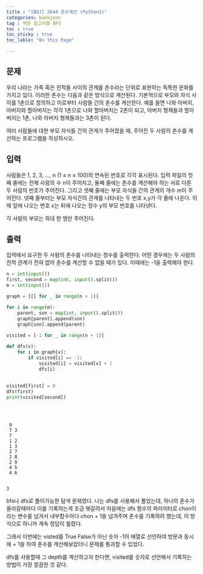 ```yaml
---
title : "[BOJ] 2644 촌수계산 (Python3)"
categories: baekjoon
tag : 백준 알고리즘 BFS
toc : true
toc_sticky : true
toc_lable: "On this Page"

---
```

## 문제
우리 나라는 가족 혹은 친척들 사이의 관계를 촌수라는 단위로 표현하는 독특한 문화를 가지고 있다. 이러한 촌수는 다음과 같은 방식으로 계산된다. 기본적으로 부모와 자식 사이를 1촌으로 정의하고 이로부터 사람들 간의 촌수를 계산한다. 예를 들면 나와 아버지, 아버지와 할아버지는 각각 1촌으로 나와 할아버지는 2촌이 되고, 아버지 형제들과 할아버지는 1촌, 나와 아버지 형제들과는 3촌이 된다.

여러 사람들에 대한 부모 자식들 간의 관계가 주어졌을 때, 주어진 두 사람의 촌수를 계산하는 프로그램을 작성하시오.

## 입력
사람들은 1, 2, 3, …, n (1 ≤ n ≤ 100)의 연속된 번호로 각각 표시된다. 입력 파일의 첫째 줄에는 전체 사람의 수 n이 주어지고, 둘째 줄에는 촌수를 계산해야 하는 서로 다른 두 사람의 번호가 주어진다. 그리고 셋째 줄에는 부모 자식들 간의 관계의 개수 m이 주어진다. 넷째 줄부터는 부모 자식간의 관계를 나타내는 두 번호 x,y가 각 줄에 나온다. 이때 앞에 나오는 번호 x는 뒤에 나오는 정수 y의 부모 번호를 나타낸다.

각 사람의 부모는 최대 한 명만 주어진다.

## 출력
입력에서 요구한 두 사람의 촌수를 나타내는 정수를 출력한다. 어떤 경우에는 두 사람의 친척 관계가 전혀 없어 촌수를 계산할 수 없을 때가 있다. 이때에는 -1을 출력해야 한다.


```python
n = int(input())
first, second = map(int, input().split())
m = int(input())

graph = [[] for _ in range(n + 1)]

for i in range(m):
    parent, son = map(int, input().split())
    graph[parent].append(son)
    graph[son].append(parent)
    
visited = [-1 for _ in range(n + 1)]

def dfs(v): 
    for i in graph[v]:
        if visited[i] == -1:
            visited[i] = visited[v] + 1
            dfs(i)
            
            
visited[first] = 0
dfs(first)
print(visited[second])

    
    
```

     9
     7 3
     7
     1 2
     1 3
     2 7
     2 8
     2 9
     4 5
     4 6


    3


bfs나 dfs로 풀이가능한 탐색 문제였다. 나는 dfs를 사용해서 풀었는데, 하나의 촌수가 올라갈때마다 이를 기록하는게 조금 헷갈려서 처음에는 dfs 함수의 파라미터로 chon이라는 변수를 넘겨서 내부함수마다 chon + 1을 넘겨주며 촌수를 기록하려 했는데, 이 방식으로 하니까 계속 정답이 틀렸다. 

그래서 이번에는 visted를 True False가 아닌 숫자 -1의 배열로 선언하여 방문과 동시에 + 1을 하여 촌수를 계산해보았더니 문제를 통과할 수 있었다.

dfs를 사용할때 그 depth를 계산하고자 한다면, visited를 숫자로 선언해서 기록하는 방법이 가장 깔끔한 것 같다.
